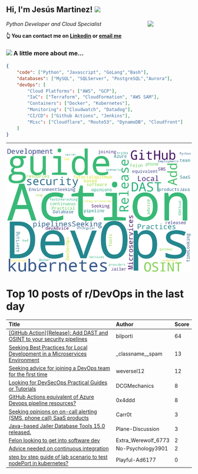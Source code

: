 <!--
**jmartinezl/jmartinezl** is a ✨ _special_ ✨ repository because its `README.md` (this file) appears on your GitHub profile.

Here are some ideas to get you started:

- 🔭 I’m currently working on ...
- 🌱 I’m currently learning ...
- 👯 I’m looking to collaborate on ...
- 🤔 I’m looking for help with ...
- 💬 Ask me about ...
- 📫 How to reach me: ...
- 😄 Pronouns: ...
- ⚡ Fun fact: ...
-->

<h2>Hi, I'm Jesús Martinez! <img src="https://media.giphy.com/media/WUlplcMpOCEmTGBtBW/giphy.gif" width="30"> </h2>
<img align='right' src="https://media.giphy.com/media/NytMLKyiaIh6VH9SPm/giphy.gif" width="120">
<p><em>Python Developer and Cloud Specialist
</em></p>

**👆 You can contact me on [Linkedin](https://www.linkedin.com/in/jes%C3%BAs-martinez-2b7b10104/) or [email me](mailto:jesus.mtz.lorenzo@gmail.com)**

### <img src="https://media.giphy.com/media/VgCDAzcKvsR6OM0uWg/giphy.gif" width="50"> A little more about me...  

```json
{
    "code": ["Python", "Javascript", "GoLang","Bash"],
    "databases": ["MySQL", "SQLServer", "PostgreSQL","Aurora"],
    "devOps": [
        "Cloud Platforms": ["AWS", "GCP"],
        "IaC": ["Terraform", "CloudFormation", "AWS SAM"],
        "Containers": ["Docker", "Kubernetes"],
        "Monitoring": ["Cloudwatch", "Datadog"],
        "CI/CD": ["Github Actions", "Jenkins"],
        "Misc": ["Cloudflare", "Route53", "DynamoDB", "Cloudfront"]
    ]
}
```
---

![Wordcloud](./cloud.png)

# Top 10 posts of r/DevOps in the last day

| Title | Author | Score |
|:---|:---|:---|
| [[GitHub Action][Release]: Add DAST and OSINT to your security pipelines](https://www.reddit.com/r/devops/comments/13v3ega/github_actionrelease_add_dast_and_osint_to_your/) | bilporti | 64 |
| [Seeking Best Practices for Local Development in a Microservices Environment](https://www.reddit.com/r/devops/comments/13vg0sm/seeking_best_practices_for_local_development_in_a/) | _classname__spam | 13 |
| [Seeking advice for joining a DevOps team for the first time](https://www.reddit.com/r/devops/comments/13v538h/seeking_advice_for_joining_a_devops_team_for_the/) | weversel12 | 12 |
| [Looking for DevSecOps Practical Guides or Tutorials](https://www.reddit.com/r/devops/comments/13vi12w/looking_for_devsecops_practical_guides_or/) | DCGMechanics | 8 |
| [GitHub Actions equivalent of Azure Devops pipeline resources?](https://www.reddit.com/r/devops/comments/13v2fl8/github_actions_equivalent_of_azure_devops/) | 0x4ddd | 8 |
| [Seeking opinions on on-call alerting (SMS, phone call) SaaS products](https://www.reddit.com/r/devops/comments/13vmm0e/seeking_opinions_on_oncall_alerting_sms_phone/) | Carr0t | 3 |
| [Java-based Jailer Database Tools 15.0 released.](https://www.reddit.com/r/devops/comments/13vm8ac/javabased_jailer_database_tools_150_released/) | Plane-Discussion | 3 |
| [Felon looking to get into software dev](https://www.reddit.com/r/devops/comments/13vmnk0/felon_looking_to_get_into_software_dev/) | Extra_Werewolf_6773 | 2 |
| [Advice needed on continuous integration](https://www.reddit.com/r/devops/comments/13uxr6d/advice_needed_on_continuous_integration/) | No-Psychology3901 | 2 |
| [step by step guide of lab scenario to test nodePort in kubernetes?](https://www.reddit.com/r/devops/comments/13uv7jn/step_by_step_guide_of_lab_scenario_to_test/) | Playful-Ad6177 | 0 |
